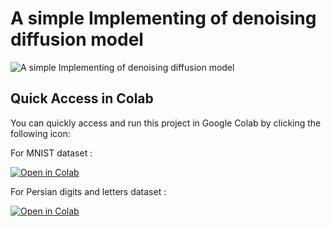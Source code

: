 # A simple Implementing of denoising diffusion model

![A simple Implementing of denoising diffusion model](https://github.com/shining0611armor/Implementation-of-a-Denoising-Diffusion-Probabilistic-Model-DDPM-/raw/main/images/poster.PNG)


## Quick Access in Colab

You can quickly access and run this project in Google Colab by clicking the following icon:

For MNIST dataset :


[![Open in Colab](https://colab.research.google.com/assets/colab-badge.svg)](https://colab.research.google.com/githubshining0611armor/Implementation-of-a-Denoising-Diffusion-Probabilistic-Model-DDPM-/blob/main/Mnist_run.ipynb)


For Persian digits and letters  dataset :

[![Open in Colab](https://colab.research.google.com/assets/colab-badge.svg)](https://colab.research.google.com/githubshining0611armor/Implementation-of-a-Denoising-Diffusion-Probabilistic-Model-DDPM-/blob/main/persian_run.ipynb)

